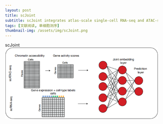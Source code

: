 ```yaml
---
layout: post
title: scJoint
subtitle: scJoint integrates atlas-scale single-cell RNA-seq and ATAC-seq data with transfer learning
tags: [文献阅读, 单细胞测序]
thumbnail-img: /assets/img/scJoint.png
---
```


scJoint
![scJoint](/assets/img/scJoint.png)
